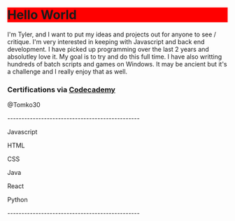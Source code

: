 <!DOCTYPE html>

<html>
  <head></head>
  <body>
    <h1 style="background-color:red;">Hello World</h1>

  <p>I'm Tyler, and I want to put my ideas and projects out for anyone to see / critique. I'm very interested in keeping with Javascript and back end development. I have picked up programming over the last 2 years and absolutley love it. My goal is to try and do this full time. I have also writting hundreds of batch scripts and games on Windows. It may be ancient but it's a challenge and I really enjoy that as well.</p>

   <h3>Certifications via <a href="https://www.codecademy.com">Codecademy</a></h3>
   <p>@Tomko30</p>
  <p>-----------------------------------------------</p>
  <p>Javascript</p>
  <p>HTML</p>
  <p>CSS</p>
  <p>Java</p>
  <p>React</p>
  <p>Python</p>
  <CMD/Batch>
  <p>-----------------------------------------------</p>

  </body>
</html>
